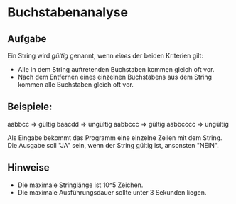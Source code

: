 Buchstabenanalyse
=================

Aufgabe
-------
Ein String wird _gültig_ genannt, wenn *eines* der beiden Kriterien gilt:

 * Alle in dem String auftretenden Buchstaben kommen gleich oft vor.
 * Nach dem Entfernen eines einzelnen Buchstabens aus dem String kommen alle Buchstaben gleich oft vor.

Beispiele:
----------
aabbcc   => gültig
baacdd   => ungültig
aabbccc  => gültig
aabbcccc => ungültig

Als Eingabe bekommt das Programm eine einzelne Zeilen mit dem String.
Die Ausgabe soll "JA" sein, wenn der String gültig ist, ansonsten "NEIN".

Hinweise
--------
 * Die maximale Stringlänge ist 10^5 Zeichen.
 * Die maximale Ausführungsdauer sollte unter 3 Sekunden liegen.
